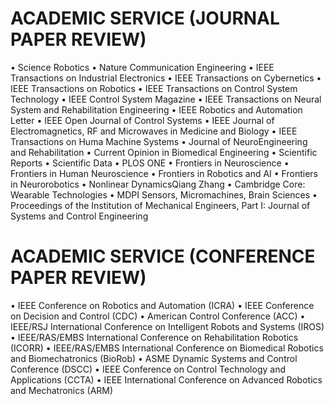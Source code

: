ACADEMIC SERVICE (JOURNAL PAPER REVIEW)
=====
• Science Robotics
• Nature Communication Engineering
• IEEE Transactions on Industrial Electronics
• IEEE Transactions on Cybernetics
• IEEE Transactions on Robotics
• IEEE Transactions on Control System Technology
• IEEE Control System Magazine
• IEEE Transactions on Neural System and Rehabilitation Engineering
• IEEE Robotics and Automation Letter
• IEEE Open Journal of Control Systems
• IEEE Journal of Electromagnetics, RF and Microwaves in Medicine and Biology
• IEEE Transactions on Huma Machine Systems
• Journal of NeuroEngineering and Rehabilitation
• Current Opinion in Biomedical Engineering
• Scientific Reports
• Scientific Data
• PLOS ONE
• Frontiers in Neuroscience
• Frontiers in Human Neuroscience
• Frontiers in Robotics and AI
• Frontiers in Neurorobotics
• Nonlinear DynamicsQiang Zhang
• Cambridge Core: Wearable Technologies
• MDPI Sensors, Micromachines, Brain Sciences
• Proceedings of the Institution of Mechanical Engineers, Part I: Journal of Systems and Control Engineering

ACADEMIC SERVICE (CONFERENCE PAPER REVIEW)
=====
• IEEE Conference on Robotics and Automation (ICRA)
• IEEE Conference on Decision and Control (CDC)
• American Control Conference (ACC)
• IEEE/RSJ International Conference on Intelligent Robots and Systems (IROS)
• IEEE/RAS/EMBS International Conference on Rehabilitation Robotics (ICORR)
• IEEE/RAS/EMBS International Conference on Biomedical Robotics and Biomechatronics (BioRob)
• ASME Dynamic Systems and Control Conference (DSCC)
• IEEE Conference on Control Technology and Applications (CCTA)
• IEEE International Conference on Advanced Robotics and Mechatronics (ARM)
